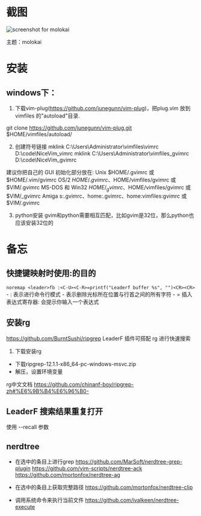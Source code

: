 # 截图

![screenshot for molokai](http://qiniu.wangjinle.com/20171030101917.png)

主题：molokai

# 安装

## windows下：
1. 下载vim-plug(https://github.com/junegunn/vim-plug)，把plug.vim 放到 vimfiles 的"autoload"目录.

git clone https://github.com/junegunn/vim-plug.git $HOME/vimfiles/autoload/

2. 创建符号链接 
mklink C:\Users\Administrator\vimfiles\vimrc D:\code\NiceVim\_vimrc
mklink C:\Users\Administrator\vimfiles\_gvimrc D:\code\NiceVim\_gvimrc

建议你把自己的 GUI 初始化部分放在:
	Unix		    $HOME/.gvimrc 或 $HOME/.vim/gvimrc
	OS/2		    $HOME/.gvimrc、$HOME/vimfiles/gvimrc 或
			    $VIM/.gvimrc
	MS-DOS 和 Win32     $HOME/_gvimrc、$HOME/vimfiles/gvimrc 或
			    $VIM/_gvimrc
	Amiga		    s:.gvimrc、home:.gvimrc、home:vimfiles:gvimrc 或
			    $VIM/.gvimrc

3. python安装
gvim和python需要相互匹配，比如gvim是32位，那么python也应该安装32位的


# 备忘

## 快捷键映射时使用:<C-U><C-R>的目的
`noremap <leader>fb :<C-U><C-R>=printf("Leaderf buffer %s", "")<CR><CR>`
    - : 表示进行命令行模式
    - <C-U> 表示删除光标所在位置与行首之间的所有字符
    - <C-R>= 插入表达式寄存器: 会提示你输入一个表达式


## 安装rg

https://github.com/BurntSushi/ripgrep
LeaderF 插件可搭配 rg 进行快速搜索
1. 下载安装rg
  - 下载ripgrep-12.1.1-x86_64-pc-windows-msvc.zip
  - 解压，设置环境变量

rg中文文档 https://github.com/chinanf-boy/ripgrep-zh#%E6%9B%B4%E6%96%B0-

## LeaderF 搜索结果重复打开

使用 --recall 参数

## nerdtree

* 在选中的条目上进行grep 
https://github.com/MarSoft/nerdtree-grep-plugin
https://github.com/vim-scripts/nerdtree-ack
https://github.com/mortonfox/nerdtree-ag

* 在选中的条目上获取完整路径
https://github.com/mortonfox/nerdtree-clip

* 调用系统命令来执行当前文件
https://github.com/ivalkeen/nerdtree-execute
